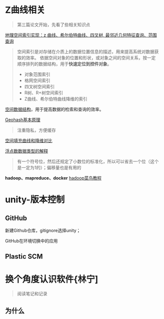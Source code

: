 
# Z曲线相关

> 第三篇论文开始，先看了些相关知识点


[地理空间索引实现：z 曲线、希尔伯特曲线、四叉树, 最邻近几何特征查询、范围查询](https://blog.51cto.com/u_15428122/4569829)

> 空间索引是对存储在介质上的数据位置信息的描述，用来提高系统对数据获取的效率。
> 依据空间对象的位置和形状，或对象之间的空间关系，按一定顺序排列的数据结构，用于**快速定位到控件对象**。
>  - 对象范围索引
> - 格网空间索引
> - 四叉树空间索引
> - R树、R+树空间索引
> - Z曲线、希尔伯特曲线降维的索引

[空间数据结构](https://www.cnblogs.com/KillerAery/p/10878367.html)，用于提高数据的检索和查询的效率。


[Geohash基本原理](https://www.cnblogs.com/tgzhu/p/6204173.html)

> 注重隐私，方便缓存

[空间填充曲线和降维对比](https://www.cnblogs.com/tgzhu/p/8286616.html)

[浮点数数据类型的解释](https://akaedu.github.io/book/ch14s04.html)

> 有一个符号位，然后还规定了小数位的标准化，所以可以省去一个位（这个是一定为1的）；偏移量也是有用的
> 

**hadoop、mapreduce、docker**
[hadoop菜鸟教程](https://www.runoob.com/w3cnote/hadoop-tutorial.html)

# unity-版本控制
## GitHub
新建Github仓库，gitignore选择unity；

GitHub在环境切换中的应用

## Plastic SCM

# 换个角度认识软件{林宁]
> 阅读笔记和记录
## 为什么
<!--stackedit_data:
eyJoaXN0b3J5IjpbLTE0MTQwODczODIsLTExNjQzMzkxNzcsLT
E0NDMyNzQwNjUsLTMyNDY3NzQ1OCwxNjE2ODIzODk3LDE4MzUw
Mzc0NjMsMTcyMjg1MzQ4OCwtMTYwNjgwNDk3MSwxNjYxMzkyMz
k5LDE1MDc4NTU1NSwtMTUwNTM3NDIyNywyMDc0NjEwMzQ5LC0y
MDA0NDk5NzIzLC02ODM4MzUxNDgsNzQ4NjcyNTQ4LDk5NTU5MD
EyLC0xNjQ5OTI0NTE4LDMxNTMzNDYyNiwtMjAzMDg5MDUwMiwx
MDg3MzkxMjUzXX0=
-->